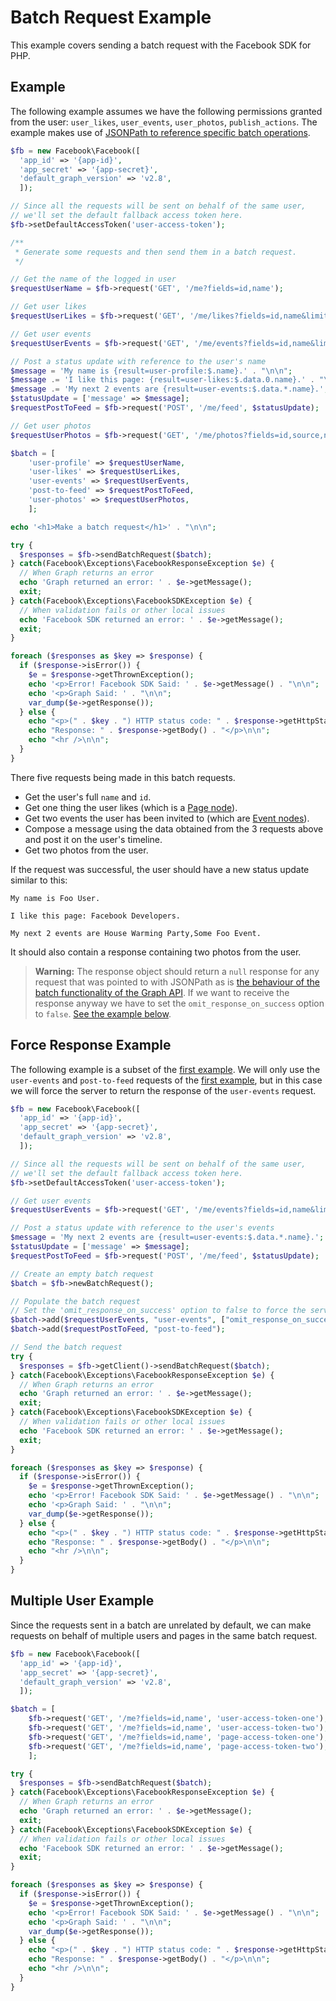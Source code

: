 # Batch Request Example

This example covers sending a batch request with the Facebook SDK for PHP.

## Example

The following example assumes we have the following permissions granted from the user: `user_likes`, `user_events`, `user_photos`, `publish_actions`. The example makes use of [JSONPath to reference specific batch operations](https://developers.facebook.com/docs/graph-api/making-multiple-requests/#operations).

```php
$fb = new Facebook\Facebook([
  'app_id' => '{app-id}',
  'app_secret' => '{app-secret}',
  'default_graph_version' => 'v2.8',
  ]);

// Since all the requests will be sent on behalf of the same user,
// we'll set the default fallback access token here.
$fb->setDefaultAccessToken('user-access-token');

/**
 * Generate some requests and then send them in a batch request.
 */

// Get the name of the logged in user
$requestUserName = $fb->request('GET', '/me?fields=id,name');

// Get user likes
$requestUserLikes = $fb->request('GET', '/me/likes?fields=id,name&limit=1');

// Get user events
$requestUserEvents = $fb->request('GET', '/me/events?fields=id,name&limit=2');

// Post a status update with reference to the user's name
$message = 'My name is {result=user-profile:$.name}.' . "\n\n";
$message .= 'I like this page: {result=user-likes:$.data.0.name}.' . "\n\n";
$message .= 'My next 2 events are {result=user-events:$.data.*.name}.';
$statusUpdate = ['message' => $message];
$requestPostToFeed = $fb->request('POST', '/me/feed', $statusUpdate);

// Get user photos
$requestUserPhotos = $fb->request('GET', '/me/photos?fields=id,source,name&limit=2');

$batch = [
    'user-profile' => $requestUserName,
    'user-likes' => $requestUserLikes,
    'user-events' => $requestUserEvents,
    'post-to-feed' => $requestPostToFeed,
    'user-photos' => $requestUserPhotos,
    ];

echo '<h1>Make a batch request</h1>' . "\n\n";

try {
  $responses = $fb->sendBatchRequest($batch);
} catch(Facebook\Exceptions\FacebookResponseException $e) {
  // When Graph returns an error
  echo 'Graph returned an error: ' . $e->getMessage();
  exit;
} catch(Facebook\Exceptions\FacebookSDKException $e) {
  // When validation fails or other local issues
  echo 'Facebook SDK returned an error: ' . $e->getMessage();
  exit;
}

foreach ($responses as $key => $response) {
  if ($response->isError()) {
    $e = $response->getThrownException();
    echo '<p>Error! Facebook SDK Said: ' . $e->getMessage() . "\n\n";
    echo '<p>Graph Said: ' . "\n\n";
    var_dump($e->getResponse());
  } else {
    echo "<p>(" . $key . ") HTTP status code: " . $response->getHttpStatusCode() . "<br />\n";
    echo "Response: " . $response->getBody() . "</p>\n\n";
    echo "<hr />\n\n";
  }
}
```

There five requests being made in this batch requests.

- Get the user's full `name` and `id`.
- Get one thing the user likes (which is a [Page node](https://developers.facebook.com/docs/graph-api/reference/page)).
- Get two events the user has been invited to (which are [Event nodes](https://developers.facebook.com/docs/graph-api/reference/event)).
- Compose a message using the data obtained from the 3 requests above and post it on the user's timeline.
- Get two photos from the user.

If the request was successful, the user should have a new status update similar to this:

```
My name is Foo User.

I like this page: Facebook Developers.

My next 2 events are House Warming Party,Some Foo Event.
```

It should also contain a response containing two photos from the user.

> **Warning:** The response object should return a `null` response for any request that was pointed to with JSONPath as is [the behaviour of the batch functionality of the Graph API](https://developers.facebook.com/docs/graph-api/making-multiple-requests/#operations). If we want to receive the response anyway we have to set the `omit_response_on_success` option to `false`. [See the example below](#force-response-example).

## Force Response Example

The following example is a subset of the [first example](#example). We will only use the `user-events` and `post-to-feed` requests of the [first example](#example), but in this case we will force the server to return the response of the `user-events` request.

```php
$fb = new Facebook\Facebook([
  'app_id' => '{app-id}',
  'app_secret' => '{app-secret}',
  'default_graph_version' => 'v2.8',
  ]);

// Since all the requests will be sent on behalf of the same user,
// we'll set the default fallback access token here.
$fb->setDefaultAccessToken('user-access-token');

// Get user events
$requestUserEvents = $fb->request('GET', '/me/events?fields=id,name&limit=2');

// Post a status update with reference to the user's events
$message = 'My next 2 events are {result=user-events:$.data.*.name}.';
$statusUpdate = ['message' => $message];
$requestPostToFeed = $fb->request('POST', '/me/feed', $statusUpdate);

// Create an empty batch request
$batch = $fb->newBatchRequest();

// Populate the batch request
// Set the 'omit_response_on_success' option to false to force the server return the response
$batch->add($requestUserEvents, "user-events", ["omit_response_on_success" => false]);
$batch->add($requestPostToFeed, "post-to-feed");

// Send the batch request
try {
  $responses = $fb->getClient()->sendBatchRequest($batch);
} catch(Facebook\Exceptions\FacebookResponseException $e) {
  // When Graph returns an error
  echo 'Graph returned an error: ' . $e->getMessage();
  exit;
} catch(Facebook\Exceptions\FacebookSDKException $e) {
  // When validation fails or other local issues
  echo 'Facebook SDK returned an error: ' . $e->getMessage();
  exit;
}

foreach ($responses as $key => $response) {
  if ($response->isError()) {
    $e = $response->getThrownException();
    echo '<p>Error! Facebook SDK Said: ' . $e->getMessage() . "\n\n";
    echo '<p>Graph Said: ' . "\n\n";
    var_dump($e->getResponse());
  } else {
    echo "<p>(" . $key . ") HTTP status code: " . $response->getHttpStatusCode() . "<br />\n";
    echo "Response: " . $response->getBody() . "</p>\n\n";
    echo "<hr />\n\n";
  }
}
```

## Multiple User Example

Since the requests sent in a batch are unrelated by default, we can make requests on behalf of multiple users and pages in the same batch request.

```php
$fb = new Facebook\Facebook([
  'app_id' => '{app-id}',
  'app_secret' => '{app-secret}',
  'default_graph_version' => 'v2.8',
  ]);

$batch = [
    $fb->request('GET', '/me?fields=id,name', 'user-access-token-one'),
    $fb->request('GET', '/me?fields=id,name', 'user-access-token-two'),
    $fb->request('GET', '/me?fields=id,name', 'page-access-token-one'),
    $fb->request('GET', '/me?fields=id,name', 'page-access-token-two'),
    ];

try {
  $responses = $fb->sendBatchRequest($batch);
} catch(Facebook\Exceptions\FacebookResponseException $e) {
  // When Graph returns an error
  echo 'Graph returned an error: ' . $e->getMessage();
  exit;
} catch(Facebook\Exceptions\FacebookSDKException $e) {
  // When validation fails or other local issues
  echo 'Facebook SDK returned an error: ' . $e->getMessage();
  exit;
}

foreach ($responses as $key => $response) {
  if ($response->isError()) {
    $e = $response->getThrownException();
    echo '<p>Error! Facebook SDK Said: ' . $e->getMessage() . "\n\n";
    echo '<p>Graph Said: ' . "\n\n";
    var_dump($e->getResponse());
  } else {
    echo "<p>(" . $key . ") HTTP status code: " . $response->getHttpStatusCode() . "<br />\n";
    echo "Response: " . $response->getBody() . "</p>\n\n";
    echo "<hr />\n\n";
  }
}
```
